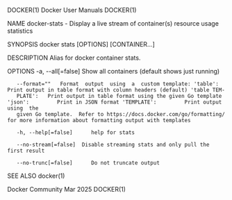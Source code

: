 DOCKER(1)							      Docker User Manuals							     DOCKER(1)

NAME
       docker-stats - Display a live stream of container(s) resource usage statistics

SYNOPSIS
       docker stats [OPTIONS] [CONTAINER...]

DESCRIPTION
       Alias for docker container stats.

OPTIONS
       -a, --all[=false]      Show all containers (default shows just running)

       --format=""	 Format	 output	 using	a  custom template: 'table':		Print output in table format with column headers (default) 'table TEM‐
       PLATE':	 Print output in table format using the given Go template 'json':	      Print in JSON format 'TEMPLATE':	       Print output using  the
       given Go template.  Refer to https://docs.docker.com/go/formatting/ for more information about formatting output with templates

       -h, --help[=false]      help for stats

       --no-stream[=false]	Disable streaming stats and only pull the first result

       --no-trunc[=false]      Do not truncate output

SEE ALSO
       docker(1)

Docker Community							   Mar 2025								     DOCKER(1)
